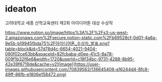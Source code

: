 # ideaton
고려대학교 세종 산학교육센터 제2회 아이디어톤 대상 수상작 

https://www.notion.so/image/https%3A%2F%2Fs3-us-west-2.amazonaws.com%2Fsecure.notion-static.com%2Fb69528cf-0d01-4a8a-9e5b-b19945fbda75%2F아이디어톤_수상자_발표.png?table=block&id=57d78d4c-6654-4021-9404-090f02ce63bb&spaceId=82fcbaba-d0ee-41c5-8a78-009f1b32f6e6&width=1720&userId=c18f34bc-9731-4288-8b95-42e39f6719de&cache=v2![image](https://user-images.githubusercontent.com/70839563/136645408-a16244d4-8fc8-49ff-86fb-e1806e158472.png)
